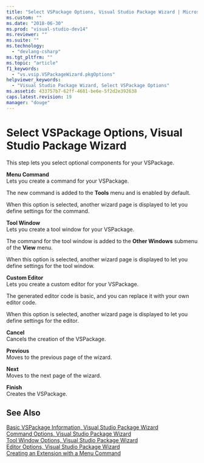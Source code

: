 ```yaml
---
title: "Select VSPackage Options, Visual Studio Package Wizard | Microsoft Docs"
ms.custom: ""
ms.date: "2018-06-30"
ms.prod: "visual-studio-dev14"
ms.reviewer: ""
ms.suite: ""
ms.technology: 
  - "devlang-csharp"
ms.tgt_pltfrm: ""
ms.topic: "article"
f1_keywords: 
  - "vs.vsip.VSPackageWizard.pkgOptions"
helpviewer_keywords: 
  - "Visual Studio Package Wizard, Select VSPackage Options"
ms.assetid: 433757b7-62ff-4681-be6e-5f2d2e392638
caps.latest.revision: 19
manager: "douge"
---
```

# Select VSPackage Options, Visual Studio Package Wizard
This step lets you select optional components for your VSPackage.  
  
 **Menu Command**  
 Lets you create a command for your VSPackage.  
  
 The new command is added to the **Tools** menu and is enabled by default.  
  
 When this option is selected, another wizard page is displayed to let you define settings for the command.  
  
 **Tool Window**  
 Lets you create a tool window for your VSPackage.  
  
 The command for the tool window is added to the **Other Windows** submenu of the **View** menu.  
  
 When this option is selected, another wizard page is displayed to let you define settings for the tool window.  
  
 **Custom Editor**  
 Lets you create a custom editor for your VSPackage.  
  
 The generated editor code is basic, and you can replace it with your own editor code.  
  
 When this option is selected, another wizard page is displayed to let you define settings for the editor.  
  
 **Cancel**  
 Cancels the creation of the VSPackage.  
  
 **Previous**  
 Moves to the previous page of the wizard.  
  
 **Next**  
 Moves to the next page of the wizard.  
  
 **Finish**  
 Creates the VSPackage.  
  
## See Also  
 [Basic VSPackage Information, Visual Studio Package Wizard](../misc/basic-vspackage-information-visual-studio-package-wizard.md)   
 [Command Options, Visual Studio Package Wizard](../misc/command-options-visual-studio-package-wizard.md)   
 [Tool Window Options, Visual Studio Package Wizard](../misc/tool-window-options-visual-studio-package-wizard.md)   
 [Editor Options, Visual Studio Package Wizard](../misc/editor-options-visual-studio-package-wizard.md)   
 [Creating an Extension with a Menu Command](../extensibility/creating-an-extension-with-a-menu-command.md)